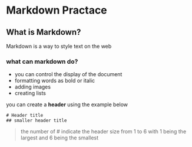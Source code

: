 # Markdown Practace
## What is Markdown? 
Markdown is a way to style text on the web

### what can markdown do? 
- you can control the display of the document
- formatting words as bold or italic
- adding images
- creating lists

you can create a **header** using the example below

```
# Header title 
## smaller header title

```

> the number of # indicate the header size from 1 to 6 with 1 being the largest and 6 being the smallest
